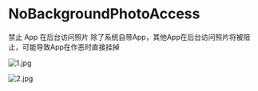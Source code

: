 # NoBackgroundPhotoAccess
禁止 App 在后台访问照片 
除了系统自带App，其他App在后台访问照片将被阻止，可能导致App在作恶时直接挂掉 

![1.jpg](screen/1.png)  

![2.jpg](screen/2.png)  
